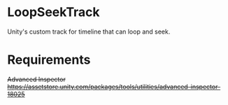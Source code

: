 # LoopSeekTrack
Unity's custom track for timeline that can loop and seek.

# Requirements
~~Advanced Inspector https://assetstore.unity.com/packages/tools/utilities/advanced-inspector-18025~~
